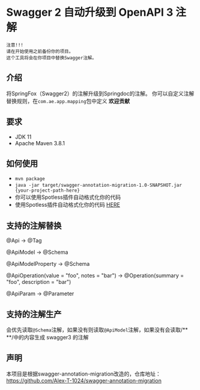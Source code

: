# Swagger 2 自动升级到 OpenAPI 3 注解

```
注意!!!
请在开始使用之前备份你的项目。
这个工具将会在你项目中替换Swagger注解。
```

## 介绍

将SpringFox（Swagger2）的注解升级到Springdoc的注解。
你可以自定义注解替换规则，在`com.ae.app.mapping`包中定义
**欢迎贡献**

## 要求
- JDK 11
- Apache Maven 3.8.1

## 如何使用
- `mvn package`
- `java -jar target/swagger-annotation-migration-1.0-SNAPSHOT.jar {your-project-path-here}`
- 你可以使用Spotless插件自动格式化你的代码
- 使用Spotless插件自动格式化你的代码 [HERE](https://github.com/diffplug/spotless/tree/main/plugin-maven)

## 支持的注解替换
@Api → @Tag

@ApiModel → @Schema

@ApiModelProperty → @Schema

@ApiOperation(value = "foo", notes = "bar") → @Operation(summary = "foo", description = "bar")

@ApiParam → @Parameter

## 支持的注解生产
会优先读取`@Schema`注解，如果没有则读取`@ApiModel`注解，如果没有会读取/** **/中的内容生成 swagger3 的注解

## 声明
本项目是根据swagger-annotation-migration改造的，仓库地址：https://github.com/Alex-T-1024/swagger-annotation-migration